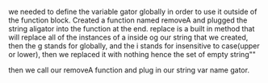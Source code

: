 we needed to define the variable gator globally in order to use it outside of the function block. Created a function named removeA and plugged the string aligator into the function at the end. replace is a built in method that will replace all of the instances of a inside og our string that we created, then the g stands for globally, and the i stands for insensitive to case(upper or lower), then we replaced it with nothing hence the set of empty string""

then we call our removeA function and plug in our string var name gator.